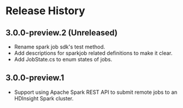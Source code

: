 # Release History

## 3.0.0-preview.2 (Unreleased)
- Rename spark job sdk's test method.
- Add descriptions for sparkjob related definitions to make it clear.
- Add JobState.cs to enum states of jobs.

## 3.0.0-preview.1
- Support using Apache Spark REST API to submit remote jobs to an HDInsight Spark cluster.

